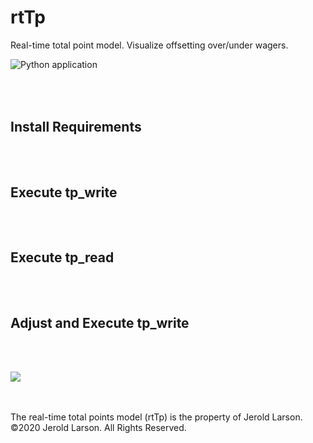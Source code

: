 # rtTp
Real-time total point model. Visualize offsetting over/under wagers.

![Python application](https://github.com/AbovetheBook/rtTp/workflows/Python%20application/badge.svg)


<br><br>
Install Requirements
-

<br><br>
Execute tp_write
-

<br><br>
Execute tp_read
-

<br><br>
Adjust and Execute tp_write
-

<br><br>

[<img src="https://abovethebook.files.wordpress.com/2020/06/rttp_example-1.png">](http://abovethebook.files.wordpress.com/)

<br>
<br>
The real-time total points model (rtTp) is the property of Jerold Larson.
<br>
©2020 Jerold Larson. All Rights Reserved.

